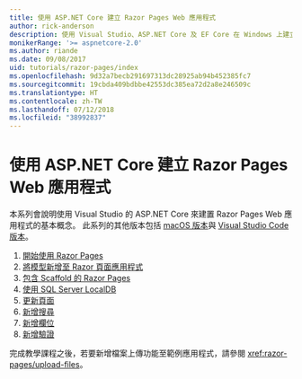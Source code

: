 ```yaml
---
title: 使用 ASP.NET Core 建立 Razor Pages Web 應用程式
author: rick-anderson
description: 使用 Visual Studio、ASP.NET Core 及 EF Core 在 Windows 上建立 Razor Pages Web 應用程式。
monikerRange: '>= aspnetcore-2.0'
ms.author: riande
ms.date: 09/08/2017
uid: tutorials/razor-pages/index
ms.openlocfilehash: 9d32a7becb291697313dc28925ab94b452385fc7
ms.sourcegitcommit: 19cbda409bdbbe42553dc385ea72d2a8e246509c
ms.translationtype: HT
ms.contentlocale: zh-TW
ms.lasthandoff: 07/12/2018
ms.locfileid: "38992837"
---
```

# <a name="create-a-razor-pages-web-app-with-aspnet-core"></a>使用 ASP.NET Core 建立 Razor Pages Web 應用程式

本系列會說明使用 Visual Studio 的 ASP.NET Core 來建置 Razor Pages Web 應用程式的基本概念。 此系列的其他版本包括 [macOS 版本](xref:tutorials/razor-pages-mac/index)與 [Visual Studio Code 版本](xref:tutorials/razor-pages-vsc/index)。

1. [開始使用 Razor Pages](xref:tutorials/razor-pages/razor-pages-start)
1. [將模型新增至 Razor 頁面應用程式](xref:tutorials/razor-pages/model)
1. [包含 Scaffold 的 Razor Pages](xref:tutorials/razor-pages/page)
1. [使用 SQL Server LocalDB](xref:tutorials/razor-pages/sql)
1. [更新頁面](xref:tutorials/razor-pages/da1)
1. [新增搜尋](xref:tutorials/razor-pages/search)
1. [新增欄位](xref:tutorials/razor-pages/new-field)
1. [新增驗證](xref:tutorials/razor-pages/validation)

完成教學課程之後，若要新增檔案上傳功能至範例應用程式，請參閱 <xref:razor-pages/upload-files>。
